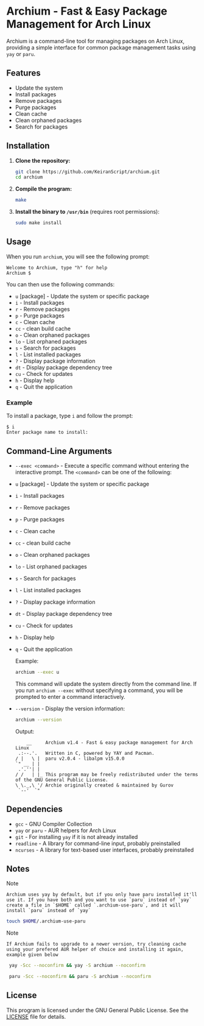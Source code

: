 # Archium - Fast & Easy Package Management for Arch Linux

Archium is a command-line tool for managing packages on Arch Linux, providing a simple interface for common package management tasks using `yay` or `paru`.

## Features

- Update the system
- Install packages
- Remove packages
- Purge packages
- Clean cache
- Clean orphaned packages
- Search for packages

## Installation

1. **Clone the repository:**

    ```sh
    git clone https://github.com/KeiranScript/archium.git
    cd archium
    ```

2. **Compile the program:**

    ```sh
    make
    ```

3. **Install the binary to `/usr/bin`** (requires root permissions):

    ```sh
    sudo make install
    ```

## Usage

When you run `archium`, you will see the following prompt:
```
Welcome to Archium, type "h" for help
Archium $
```

You can then use the following commands:

- `u` [package] - Update the system or specific package
- `i`         - Install packages
- `r`         - Remove packages
- `p`         - Purge packages
- `c`         - Clean cache
- `cc`        - clean build cache
- `o`         - Clean orphaned packages
- `lo`        - List orphaned packages
- `s`         - Search for packages
- `l`         - List installed packages
- `?`         - Display package information
- `dt`        - Display package dependency tree
- `cu`        - Check for updates
- `h`         - Display help
- `q`         - Quit the application

### Example

To install a package, type `i` and follow the prompt:

 ```
 $ i
 Enter package name to install:
 ```

## Command-Line Arguments

- `--exec <command>` - Execute a specific command without entering the interactive prompt. The `<command>` can be one of the following:


- `u` [package] - Update the system or specific package
- `i`         - Install packages
- `r`         - Remove packages
- `p`         - Purge packages
- `c`         - Clean cache
- `cc`        - clean build cache
- `o`         - Clean orphaned packages
- `lo`        - List orphaned packages
- `s`         - Search for packages
- `l`         - List installed packages
- `?`         - Display package information
- `dt`        - Display package dependency tree
- `cu`        - Check for updates
- `h`         - Display help
- `q`         - Quit the application

   Example:

   ```sh
   archium --exec u
   ```

   This command will update the system directly from the command line. If you run `archium --exec` without specifying a command, you will be prompted to enter a command interactively.

- `--version` - Display the version information:

    ```sh
    archium --version
    ```

    Output:

    ```
        __     Archium v1.4 - Fast & easy package management for Arch Linux
     .:--.'.   Written in C, powered by YAY and Pacman.
    / |   \ |  paru v2.0.4 - libalpm v15.0.0
    `" __ | |  
     .'.''| |  
    / /   | |_ This program may be freely redistributed under the terms of the GNU General Public License.
    \ \._,\ '/ Archie originally created & maintained by Gurov
     `--'  `"  
    ```

## Dependencies

- `gcc` - GNU Compiler Collection
- `yay` or `paru` - AUR helpers for Arch Linux
- `git` - For installing `yay` if it is not already installed
- `readline` - A library for command-line input, probably preinstalled
- `ncurses` - A library for text-based user interfaces, probably preinstalled

## Notes
> [!NOTE]
    Archium uses yay by default, but if you only have paru installed it'll use it. If you have both and you want to use `paru` instead of `yay` create a file in `$HOME` called `.archium-use-paru`, and it will install `paru` instead of `yay`

```sh
touch $HOME/.archium-use-paru
```

> [!NOTE]
    If Archium fails to upgrade to a newer version, try cleaning cache using your prefered AUR helper of choice and installing it again, example given below

```sh
 yay -Scc --noconfirm && yay -S archium --noconfirm

 paru -Scc --noconfirm && paru -S archium --noconfirm
```

## License

This program is licensed under the GNU General Public License. See the [LICENSE](https://github.com/KeiranScript/archium/blob/main/LICENSE) file for details.